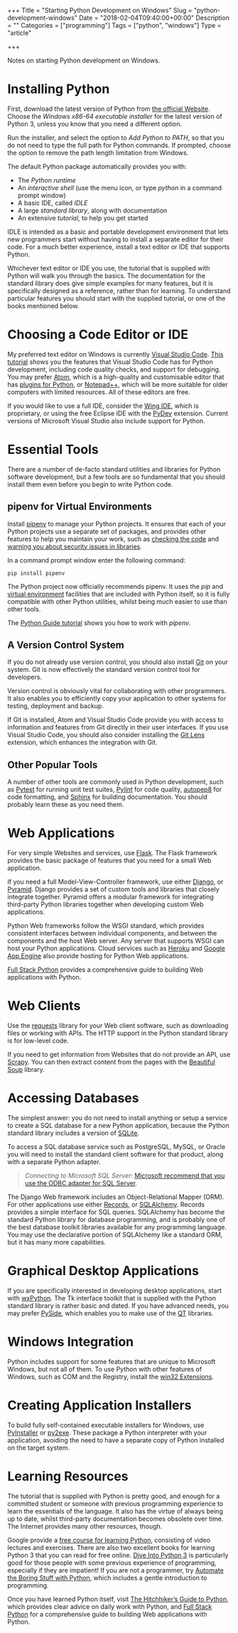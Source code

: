 +++
Title = "Starting Python Development on Windows"
Slug = "python-development-windows"
Date = "2018-02-04T09:40:00+00:00"
Description = ""
Categories = ["programming"]
Tags = ["python", "windows"]
Type = "article"

+++

Notes on starting Python development on Windows.

<!--more-->

# Installing Python #

First, download the latest version of Python from [the official
Website](http://www.python.org/). Choose the *Windows x86-64 executable installer* for the latest version of Python 3, unless you know that you need a different option.

Run the installer, and select the option to *Add Python to PATH*, so that you do not need to type the full path for Python commands. If prompted, choose the option to remove the path length limitation from Windows.

The default Python package automatically provides you with:

* The *Python runtime*
* An *interactive shell* (use the menu icon, or type _python_ in a
    command prompt window)
* A basic IDE, called *IDLE*
* A large *standard library*, along with documentation
* An extensive *tutorial*, to help you get started

IDLE is intended as a basic and portable development environment that
lets new programmers start without having to install a separate editor for their code. For a much better experience, install a text editor or IDE that supports Python.

Whichever text editor or IDE you use, the tutorial that is supplied with Python  will walk you through the basics. The documentation for the standard
library does give simple examples for many features, but it is
specifically designed as a reference, rather than for learning. To
understand particular features you should start with the supplied
tutorial, or one of the books mentioned below.

# Choosing a Code Editor or IDE #

 My preferred text editor on Windows is currently [Visual Studio Code](https://code.visualstudio.com). [This tutorial](https://code.visualstudio.com/docs/python/python-tutorial) shows you the features that Visual Studio Code has for Python development, including code quality checks, and support for debugging. You may prefer [Atom](https://atom.io/), which is a high-quality and customisable editor that has [plugins for Python](https://atom.io/packages/search?q=python), or [Notepad++](https://notepad-plus-plus.org/), which will be more suitable for older computers with limited resources. All of these editors are free.

 If you would like to use a full IDE, consider the [Wing IDE](http://www.wingware.com/), which is proprietary, or using the free Eclipse IDE with the [PyDev](http://www.pydev.org/) extension. Current versions of Microsoft Visual Studio also include support for Python.

# Essential Tools #

There are a number of de-facto standard utilities and libraries for
Python software development, but a few tools are so fundamental that you
should install them even before you begin to write Python code.

## pipenv for Virtual Environments ##

Install [pipenv](https://docs.pipenv.org/) to manage your Python projects. It ensures that each of your Python projects use a separate set of packages, and provides other features to help you maintain your work, such as [checking the code](https://docs.pipenv.org/advanced/#code-style-checking) and [warning you about security issues in libraries](https://docs.pipenv.org/advanced/#detection-of-security-vulnerabilities).

In a command prompt window enter the following command:

    pip install pipenv

The Python project now officially recommends pipenv. It uses the *pip* and [virtual environment](https://docs.python.org/3/tutorial/venv.html) facilities that are included with Python itself, so it is fully compatible with other Python utilities, whilst being much easier to use than other tools.

The [Python Guide tutorial](http://docs.python-guide.org/en/latest/dev/virtualenvs/) shows you how to work with *pipenv*.

## A Version Control System ##

If you do not already use version control, you should also install [Git](http://git-scm.com/) on your
system. Git is now effectively the standard version control tool for developers.

Version control is obviously vital for collaborating with other programmers. It also enables you to efficiently copy your application to other systems for testing, deployment and backup.

If Git is installed, Atom and Visual Studio Code provide you with access to information and features from Git directly in their user interfaces. If you use Visual Studio Code, you should also consider installing the [Git Lens](https://marketplace.visualstudio.com/items?itemName=eamodio.gitlens) extension, which enhances the integration with Git.

## Other Popular Tools ##

A number of other tools are commonly used in Python development, such as
[Pytest](http://pytest.org) for running unit test suites,
[Pylint](https://www.pylint.org) for code quality, [autopep8](https://pypi.python.org/pypi/autopep8/) for code formatting, and
[Sphinx](http://sphinx.pocoo.org) for building documentation. You should
probably learn these as you need them.

# Web Applications #

For very simple Websites and services, use [Flask](http://flask.pocoo.org/). The Flask framework provides the basic package of features that you need for a small Web application.

If you need a full Model-View-Controller framework, use either [Django](http://www.djangoproject.com/), or [Pyramid](https://trypyramid.com/). Django provides a set of custom tools and libraries that closely integrate together. Pyramid offers a modular framework for integrating third-party Python libraries together when developing custom Web applications.

Python Web frameworks follow the WSGI standard, which provides consistent
interfaces between individual components, and between the components and
the host Web server. Any server that supports WSGI can host your Python applications. Cloud services such as [Heroku](https://www.heroku.com/) and [Google App Engine](https://cloud.google.com/appengine/) also provide hosting for Python Web applications.

[Full Stack Python](https://www.fullstackpython.com) provides a comprehensive guide to building Web applications with Python.

# Web Clients #

Use the [requests](http://docs.python-requests.org/en/master/) library for your  Web client software, such as downloading files or working with APIs. The HTTP support in the Python standard library is for low-level code.

If you need to get information from Websites that do not provide an API, use [Scrapy](https://doc.scrapy.org). You can then extract content from the pages with the [Beautiful Soup](https://www.crummy.com/software/BeautifulSoup/) library.

# Accessing Databases #

The simplest answer: you do not need to install anything or setup a
service to create a SQL database for a new Python application, because
the Python standard library includes a version of
[SQLite](http://www.sqlite.org/).

To access a SQL database service such
as PostgreSQL, MySQL, or Oracle you will need to install the standard client software
for that product, along with a separate Python adapter.

> *Connecting to Microsoft SQL Server*: [Microsoft recommend that you use the ODBC adapter for SQL Server](https://docs.microsoft.com/en-us/sql/connect/python/python-driver-for-sql-server).

The Django Web framework includes an Object-Relational Mapper (ORM). For other 
applications use either [Records](https://pypi.python.org/pypi/records/), or [SQLAlchemy](http://www.sqlalchemy.org/). Records provides a simple interface for SQL queries. SQLAlchemy has become the standard Python library for database programming, and is probably one of the best database toolkit libraries available for any programming language. You may use the declarative portion of SQLAlchemy like a standard ORM, but it has many more capabilities.

# Graphical Desktop Applications #

If you are specifically interested in developing desktop applications, start with [wxPython](http://wxpython.org/). The Tk interface toolkit that is supplied with the Python standard library is rather basic and dated. If you have advanced needs, you may prefer [PySide](https://wiki.qt.io/PySide), which enables you to make use of the [QT](https://www.qt.io/) libraries.

# Windows Integration #

Python includes support for some features that are unique to Microsoft Windows, but not all of them. To use Python with other features of Windows, such as COM and the Registry, install the [win32
Extensions](https://github.com/mhammond/pywin32).

# Creating Application Installers #

To build fully self-contained executable installers for Windows, use [PyInstaller](http://www.pyinstaller.org/) or [py2exe](http://www.py2exe.org/). These package a Python interpreter with your application, avoiding the need to have a separate copy of Python installed on the target system.

# Learning Resources #

The tutorial that is supplied with Python is pretty good, and enough for a committed student or someone with previous programming experience to learn the essentials of the language. It also has the virtue of always being up to date, whilst third-party documentation becomes obsolete over time. The Internet provides many other resources, though.

Google provide a [free course for learning Python](https://developers.google.com/edu/python/), consisting of video lectures and exercises. There are also two excellent books for learning Python 3 that you can read for free online. [Dive Into Python
3](http://www.diveintopython3.net/) is particularly good for those people with some previous experience of
programming, especially if they are impatient! If you are not a programmer, try [Automate the Boring Stuff with Python](http://automatetheboringstuff.com/), which includes a gentle introduction to programming.

Once you have learned Python itself, visit [The Hitchhiker’s Guide to Python](http://docs.python-guide.org), which provides clear advice on daily work with Python, and [Full Stack Python](https://www.fullstackpython.com) for a comprehensive guide to building Web applications with Python.
